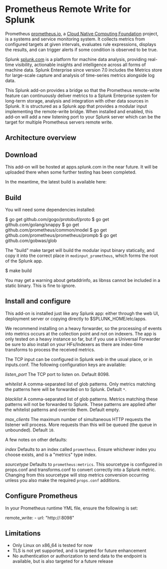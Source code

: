 # Prometheus Remote Write for Splunk

Prometheus [prometheus.io](https://prometheus.io), a [Cloud Native Computing Foundation](https://cncf.io/) project, is a systems and service monitoring system. It collects metrics from configured targets at given intervals, evaluates rule expressions, displays the results, and can trigger alerts if some condition is observed to be true.

Splunk [splunk.com](https://www.splunk.com) is a platform for machine data analysis, providing real-time visibility, actionable insights and intelligence across all forms of machine data. Splunk Enterprise since version 7.0 includes the Metrics store for large-scale capture and analysis of time-series metrics alongside log data.

This Splunk add-on provides a bridge so that the Prometheus remote-write feature can continuously deliver metrics to a Splunk Enterprise system for long-term storage, analysis and integration with other data sources in Splunk. It is structured as a Splunk app that provides a modular input implementing the remote-write bridge. When installed and enabled, this add-on will add a new listening port to your Splunk server which can be the target for multiple Prometheus servers remote write.

## Architecture overview

## Download

This add-on will be hosted at apps.splunk.com in the near future. It will be uploaded there when some further testing has been completed.

In the meantime, the latest build is available here: <todo>

## Build

You will need some dependencies installed:

  $ go get github.com/gogo/protobuf/proto
  $ go get github.com/golang/snappy
  $ go get github.com/prometheus/common/model
  $ go get github.com/prometheus/prometheus/prompb
  $ go get github.com/gobwas/glob

The "build" make target will build the modular input binary statically, and copy it into the correct place in `modinput_prometheus`, which forms the root of the Splunk app.

  $ make build

You may get a warning about getaddrinfo, as libnss cannot be included in a static binary. This is fine to ignore.

## Install and configure

This add-on is installed just like any Splunk app: either through the web UI, deployment server or copying directly to $SPLUNK_HOME/etc/apps.

We recommend installing on a heavy forwarder, so the processing of events into metrics occurs at the collection point and not on indexers. The app is only tested on a heavy instance so far, but if you use a Universal Forwarder be sure to also install on your HFs/Indexers as there are index-time transforms to process the received metrics.

The TCP input can be configured in Splunk web in the usual place, or in inputs.conf. The following configuration keys are available:

*listen_port*
The TCP port to listen on. Default 8098.

*whitelist*
A comma-separated list of glob patterns. Only metrics matching the patterns here will be forwarded on to Splunk. Default `*`.

*blacklist*
A comma-separated list of glob patterns. Metrics matching these patterns will not be forwarded to Splunk. These patterns are applied after the whitelist patterns and override them. Default empty.

*max_clients*
The maximum number of simultaneous HTTP requests the listener will process. More requests than this will be queued (the queue in unbounded). Default `10`.

A few notes on other defaults:

*index*
Defaults to an index called `prometheus`. Ensure whichever index you choose exists, and is a "metrics" type index.

*sourcetype*
Defaults to `prometheus:metrics`. This sourcetype is configured in props.conf and transforms.conf to convert correctly into a Splunk metric. Changing from this sourcetype will stop metrics conversion occurring unless you also make the required `props.conf` additions.

## Configure Prometheus

In your Prometheus runtime YML file, ensure the following is set:

  remote_write:
    - url: "http://<hostname>:8098"

## Limitations

 - Only Linux on x86_64 is tested for now
 - TLS is not yet supported, and is targeted for future enhancement
 - No authentication or authorization to send data to the endpoint is available, but is also targeted for a future release
